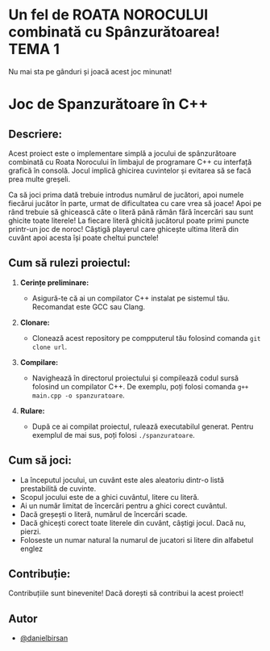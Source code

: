 
# Un fel de ROATA NOROCULUI combinată cu Spânzurătoarea! TEMA 1

Nu mai sta pe gânduri și joacă acest joc minunat!


# Joc de Spanzurătoare în C++


## Descriere:

Acest proiect este o implementare simplă a jocului de spânzurătoare combinată cu Roata Norocului în limbajul de programare C++ cu interfață grafică în consolă. 
Jocul implică ghicirea cuvintelor și evitarea să se facă prea multe greșeli.

Ca să joci prima dată trebuie introdus numărul de jucători, apoi numele fiecărui jucător în parte, urmat de dificultatea cu care vrea să joace! Apoi pe rând trebuie să ghicească câte o literă până rămân fără încercări sau sunt ghicite toate literele! 
La fiecare literă ghicită jucătorul poate primi puncte printr-un joc de noroc!
Câștigă playerul care ghicește ultima literă din cuvânt apoi acesta își poate cheltui punctele!

## Cum să rulezi proiectul:

1. **Cerințe preliminare:**
   - Asigură-te că ai un compilator C++ instalat pe sistemul tău. Recomandat este GCC sau Clang.

2. **Clonare:**
   - Clonează acest repository pe compputerul tău folosind comanda `git clone url`.

3. **Compilare:**
   - Navighează în directorul proiectului și compilează codul sursă folosind un compilator C++. De exemplu, poți folosi comanda `g++ main.cpp -o spanzuratoare`.

4. **Rulare:**
   - După ce ai compilat proiectul, rulează executabilul generat. Pentru exemplul de mai sus, poți folosi `./spanzuratoare`.

## Cum să joci:

- La începutul jocului, un cuvânt este ales aleatoriu dintr-o listă prestabilită de cuvinte.
- Scopul jocului este de a ghici cuvântul, litere cu literă.
- Ai un număr limitat de încercări pentru a ghici corect cuvântul.
- Dacă greșești o literă, numărul de încercări scade.
- Dacă ghicești corect toate literele din cuvânt, câștigi jocul. Dacă nu, pierzi.
- Foloseste un numar natural la numarul de jucatori si litere din alfabetul englez

## Contribuție:

Contribuțiile sunt binevenite! Dacă dorești să contribui la acest proiect!


## Autor

- [@danielbirsan](https://github.com/danielbirsan)

